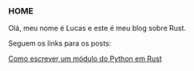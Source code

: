 ### HOME

Olá, meu nome é Lucas e este é meu blog sobre Rust.

Seguem os links para os posts:


[Como escrever um módulo do Python em Rust]("https://lucascr91.github.io/crustacea/rust2pythonmodule")
